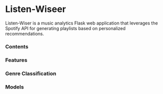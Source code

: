 # Listen-Wiseer

Listen-Wiser is a music analytics Flask web application that leverages the Spotify API for generating playlists based on personalized recommendations.

### Contents

### Features

### Genre Classification

### Models
